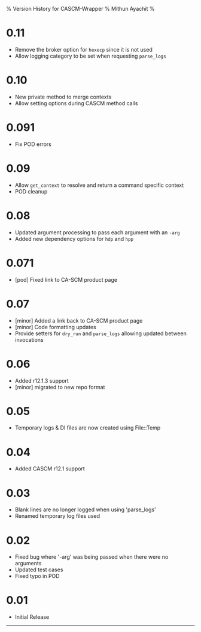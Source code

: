 % Version History for CASCM-Wrapper
% Mithun Ayachit
%

# 0.11

- Remove the broker option for `hexecp` since it is not used
- Allow logging category to be set when requesting `parse_logs`

# 0.10

-   New private method to merge contexts
-   Allow setting options during CASCM method calls

# 0.091

-   Fix POD errors

# 0.09

-   Allow `get_context` to resolve and return a command specific context
-   POD cleanup

# 0.08

-   Updated argument processing to pass each argument with an `-arg`
-   Added new dependency options for `hdp` and `hpp`

# 0.071

-   [pod] Fixed link to CA-SCM product page

# 0.07

-   [minor] Added a link back to CA-SCM product page
-   [minor] Code formatting updates
-   Provide setters for `dry_run` and `parse_logs` allowing updated
    between invocations

# 0.06

-   Added r12.1.3 support
-   [minor] migrated to new repo format

# 0.05

-   Temporary logs & DI files are now created using File::Temp

# 0.04

-   Added CASCM r12.1 support

# 0.03

-   Blank lines are no longer logged when using 'parse\_logs'
-   Renamed temporary log files used

# 0.02

-   Fixed bug where '-arg' was being passed when there were no arguments
-   Updated test cases
-   Fixed typo in POD

# 0.01

-   Initial Release

* * * * *

